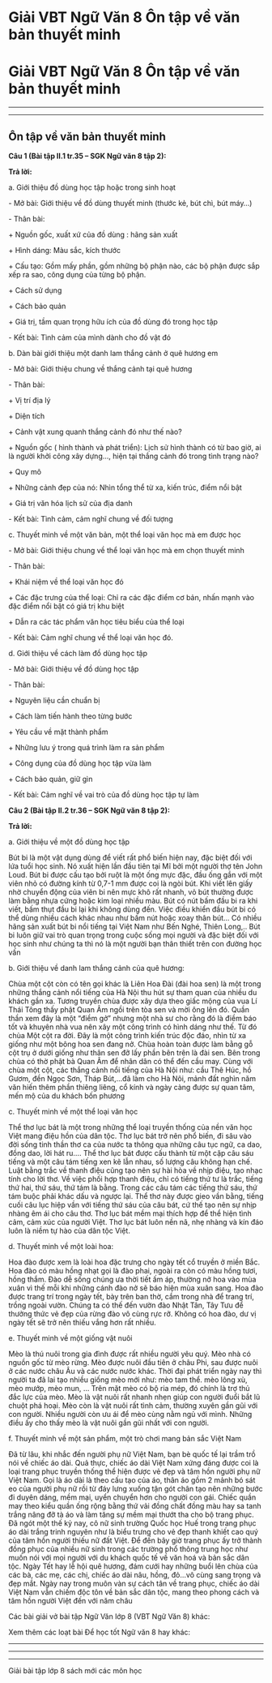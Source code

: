 # Giải VBT Ngữ Văn 8 Ôn tập về văn bản thuyết minh

# Giải VBT Ngữ Văn 8 Ôn tập về văn bản thuyết minh

* * *

* * *

## Ôn tập về văn bản thuyết minh

**Câu 1 (Bài tập II.1 tr.35 – SGK Ngữ văn 8 tập 2):**

**Trả lời:**

a. Giới thiệu đồ dùng học tập hoặc trong sinh hoạt 

\- Mở bài: Giới thiệu về đồ dùng thuyết minh (thước kẻ, bút chì, bút máy…) 

\- Thân bài: 

\+ Nguồn gốc, xuất xứ của đồ dùng : hãng sản xuất 

\+ Hình dáng: Màu sắc, kích thước 

\+ Cấu tạo: Gồm mấy phần, gồm những bộ phận nào, các bộ phận được sắp xếp ra sao, công dụng của từng bộ phận. 

\+ Cách sử dụng 

\+ Cách bảo quản 

\+ Giá trị, tầm quan trọng hữu ích của đồ dùng đó trong học tập 

\- Kết bài: Tình cảm của mình dành cho đồ vật đó 

b. Dàn bài giới thiệu một danh lam thắng cảnh ở quê hương em 

\- Mở bài: Giới thiệu chung về thắng cảnh tại quê hương 

\- Thân bài: 

\+ Vị trí địa lý 

\+ Diện tích 

\+ Cảnh vật xung quanh thắng cảnh đó như thế nào? 

\+ Nguồn gốc ( hình thành và phát triển): Lịch sử hình thành có từ bao giờ, ai là người khởi công xây dựng…, hiện tại thắng cảnh đó trong tình trạng nào? 

\+ Quy mô 

\+ Những cảnh đẹp của nó: Nhìn tổng thể từ xa, kiến trúc, điểm nổi bật 

\+ Giá trị văn hóa lịch sử của địa danh 

\- Kết bài: Tình cảm, cảm nghĩ chung về đối tượng 

c. Thuyết minh về một văn bản, một thể loại văn học mà em được học 

\- Mở bài: Giới thiệu chung về thể loại văn học mà em chọn thuyết minh 

\- Thân bài: 

\+ Khái niệm về thể loại văn học đó 

\+ Các đặc trưng của thể loại: Chỉ ra các đặc điểm cơ bản, nhấn mạnh vào đặc điểm nổi bật có giá trị khu biệt 

\+ Dẫn ra các tác phẩm văn học tiêu biểu của thể loại 

\- Kết bài: Cảm nghĩ chung về thể loại văn học đó. 

d. Giới thiệu về cách làm đồ dùng học tập 

\- Mở bài: Giới thiệu về đồ dùng học tập 

\- Thân bài: 

\+ Nguyên liệu cần chuẩn bị 

\+ Cách làm tiến hành theo từng bước 

\+ Yêu cầu về mặt thành phẩm 

\+ Những lưu ý trong quá trình làm ra sản phẩm 

\+ Công dụng của đồ dùng học tập vừa làm 

\+ Cách bảo quản, giữ gìn 

\- Kết bài: Cảm nghĩ về vai trò của đồ dùng học tập tự làm 

**Câu 2 (Bài tập II.2 tr.36 – SGK Ngữ văn 8 tập 2):**

**Trả lời:**

a. Giới thiệu về một đồ dùng học tập 

Bút bi là một vật dụng dùng để viết rất phổ biến hiện nay, đặc biệt đối với lứa tuổi học sinh. Nó xuất hiện lần đầu tiên tại Mĩ bởi một người thợ tên John Loud. Bút bi được cấu tạo bởi ruột là một ống mực đặc, đầu ống gắn với một viên nhỏ có đường kính từ 0,7-1 mm được coi là ngòi bút. Khi viết lên giấy nhờ chuyển động của viên bi nên mực khô rất nhanh, vỏ bút thường được làm bằng nhựa cứng hoặc kim loại nhiều màu. Bút có nút bấm đầu bi ra khi viết, bấm thụt đầu bi lại khi không dùng đến. Việc điều khiển đầu bút bi có thể dùng nhiều cách khác nhau như bấm nút hoặc xoay thân bút... Có nhiều hãng sản xuất bút bi nổi tiếng tại Việt Nam như Bến Nghé, Thiên Long,.. Bút bi luôn giữ vai trò quan trọng trong cuộc sống mọi người và đặc biệt đối với học sinh như chúng ta thì nó là một người bạn thân thiết trên con đường học vấn 

b. Giới thiệu về danh lam thắng cảnh của quê hương: 

Chùa một cột còn có tên gọi khác là Liên Hoa Đài (đài hoa sen) là một trong những thắng cảnh nổi tiếng của Hà Nội thu hút sự tham quan của nhiều du khách gần xa. Tương truyền chùa được xây dựa theo giấc mộng của vua Lí Thái Tông thấy phật Quan Âm ngồi trên tòa sen và mời ông lên đó. Quần thần xem đây là một “điềm gở” nhưng một nhà sư cho rằng đó là điềm báo tốt và khuyên nhà vua nên xây một công trình có hình dáng như thế. Từ đó chùa Một cột ra đời. Đây là một công trình kiến trúc độc đáo, nhìn từ xa giống như một bông hoa sen đang nở. Chùa hoàn toàn được làm bằng gỗ cột trụ ở dưới giống như thân sen đỡ lấy phần bên trên là đài sen. Bên trong chùa có thờ phật bà Quan Âm để nhân dân có thể đến cầu may. Cùng với chùa một cột, các thắng cảnh nổi tiếng của Hà Nội như: cầu Thê Húc, hồ Gươm, đền Ngọc Sơn, Tháp Bút,...đã làm cho Hà Nôi, mảnh đất nghìn năm văn hiến thêm phần thiêng liêng, cổ kính và ngày càng được sự quan tâm, mến mộ của du khách bốn phương 

c. Thuyết minh về một thể loại văn học 

Thể thơ lục bát là một trong những thể loại truyền thống của nền văn học Việt mang điệu hồn của dân tộc. Thơ lục bát trở nên phổ biến, đi sâu vào đời sống tinh thần thơ ca của nước ta thông qua những câu tục ngữ, ca dao, đồng dao, lời hát ru…. Thể thơ lục bát được cấu thành từ một cặp câu sáu tiếng và một câu tám tiếng xen kẽ lẫn nhau, số lượng câu không hạn chế. Luật bằng trắc về thanh điệu cũng tạo nên sự hài hòa về nhịp điệu, tạo nhạc tính cho lời thơ. Về việc phối hợp thanh điệu, chỉ có tiếng thứ tư là trắc, tiếng thứ hai, thứ sáu, thứ tám là bằng. Trong các câu tám các tiếng thứ sáu, thứ tám buộc phải khác dấu và ngược lại. Thể thơ này được gieo vần bằng, tiếng cuối câu lục hiệp vần với tiếng thứ sáu của câu bát, cứ thế tạo nên sự nhịp nhàng êm ái cho câu thơ. Thơ lục bát mềm mại thích hợp để thể hiện tình cảm, cảm xúc của người Việt. Thơ lục bát luôn nền nã, nhẹ nhàng và kín đáo luôn là niềm tự hào của dân tộc Việt. 

d. Thuyết minh về một loài hoa: 

Hoa đào được xem là loài hoa đặc trưng cho ngày tết cổ truyền ở miền Bắc. Hoa đào có màu hồng nhạt gọi là đào phai, ngoài ra còn có màu hồng tươi, hồng thắm. Đào dễ sống chúng ưa thời tiết ấm áp, thường nở hoa vào mùa xuân vì thế mỗi khi những cánh đào nở sẽ báo hiện mùa xuân sang. Hoa đào được trang trí trong ngày tết, bày trên ban thờ, cắm trong nhà để trang trí, trồng ngoài vườn. Chúng ta có thế đến vườn đào Nhật Tân, Tây Tưu để thưởng thức vẻ đẹp của rừng đào vô cùng rực rỡ. Không có hoa đào, dư vị ngày tết sẽ trở nên thiếu vắng hơn rất nhiều. 

e. Thuyết minh về một giống vật nuôi 

Mèo là thú nuôi trong gia đình được rất nhiều người yêu quý. Mèo nhà có nguồn gốc từ mèo rừng. Mèo được nuôi đầu tiên ở châu Phi, sau được nuôi ở các nước châu Âu và các nước nước khác. Thời đại phát triển ngày nay thì người ta đã lai tạo nhiều giống mèo mới như: mèo tam thể. mèo lông xù, mèo mướp, mèo mun, … Trên mặt mèo có bộ ria mép, đó chính là trợ thủ đắc lực của mèo. Mèo là vật nuôi rất nhanh nhẹn giúp con người đuổi bắt lũ chuột phá hoại. Mèo còn là vật nuôi rất tình cảm, thường xuyên gần gũi với con người. Nhiều người còn ưu ái để mèo cùng nằm ngủ với mình. Những điều ấy cho thấy mèo là vật nuôi gần gũi nhất với con người. 

f. Thuyết minh về một sản phẩm, một trò chơi mang bản sắc Việt Nam 

Đã từ lâu, khi nhắc đến người phụ nữ Việt Nam, bạn bè quốc tế lại trầm trồ nói về chiếc áo dài. Quả thực, chiếc áo dài Việt Nam xứng đáng được coi là loại trang phục truyền thống thể hiện được vẻ đẹp và tâm hồn người phụ nữ Việt Nam. Gọi là áo dài là theo cấu tạo của áo, thân áo gồm 2 mảnh bó sát eo của người phụ nữ rồi từ đáy lưng xuống tận gót chân tạo nên những bước đi duyên dáng, mềm mại, uyển chuyển hơn cho người con gái. Chiếc quần may theo kiểu quần ống rộng bằng thứ vải đồng chất đồng màu hay sa tanh trắng nâng đỡ tà áo và làm tăng sự mềm mại thướt tha cho bộ trang phục. Đã ngót một thế kỷ nay, cô nữ sinh trường Quốc học Huế trong trang phục áo dài trắng trinh nguyên như là biểu trưng cho vẻ đẹp thanh khiết cao quý của tâm hồn người thiếu nữ đất Việt. Để đến bây giờ trang phục ấy trở thành đồng phục của nhiều nữ sinh trong các trường phổ thông trung học như muốn nói với mọi người với du khách quốc tế về văn hoá và bản sắc dân tộc. Ngày Tết hay lễ hội quê hương, đám cưới hay những buổi lên chùa của các bà, các mẹ, các chị, chiếc áo dài nâu, hồng, đỏ...vô cùng sang trọng và đẹp mắt. Ngày nay trong muôn vàn sự cách tân về trang phục, chiếc áo dài Việt Nam vẫn chiếm độc tôn về bản sắc dân tộc, mang theo phong cách và tâm hồn người Việt đến với năm châu 

Các bài giải vở bài tập Ngữ Văn lớp 8 (VBT Ngữ Văn 8) khác:

Xem thêm các loạt bài Để học tốt Ngữ văn 8 hay khác:

* * *

* * *

* * *

Giải bài tập lớp 8 sách mới các môn học
